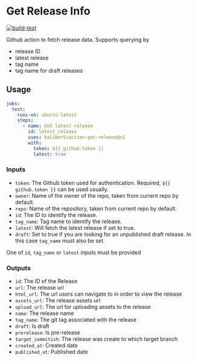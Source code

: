 # Get Release Info

[![build-test](https://github.com/kaliber5/action-get-release/actions/workflows/test.yml/badge.svg)](https://github.com/kaliber5/action-get-release/actions/workflows/test.yml)

Github action to fetch release data. Supports querying by

- release ID
- latest release
- tag name
- tag name for draft releases

## Usage

```yaml
jobs:
  test:
    runs-on: ubuntu-latest
    steps:
      - name: Get latest release
        id: latest_release
        uses: kaliber5/action-get-release@v1
        with:
          token: ${{ github.token }}
          latest: true
```

### Inputs

- `token`: The Github token used for authentication. Required, `${{ github.token }}` can be used usually.
- `owner`: Name of the owner of the repo, taken from current repo by default.
- `repo`: Name of the repository, taken from current repo by default.
- `id`: The ID to identify the release.
- `tag_name`: Tag name to identify the release.
- `latest`: Will fetch the latest release if set to true.
- `draft`: Set to true if you are looking for an unpublished draft release. In this case `tag_name` must also be set.

One of `id`, `tag_name` or `latest` inputs must be provided

### Outputs

- `id`: The ID of the Release
- `url`: The release url
- `html_url`: The url users can navigate to in order to view the release
- `assets_url`: The release assets url
- `upload_url`: The url for uploading assets to the release
- `name`: The release name
- `tag_name`: The git tag associated with the release
- `draft`: Is draft
- `prerelease`: Is pre-release
- `target_commitish`: The release was create to which target branch
- `created_at`: Created date
- `published_at`: Published date
